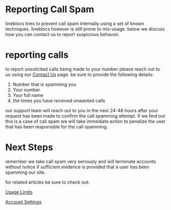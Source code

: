 # Reporting Call Spam

lineblocs tries to prevent call spam internally using a set of known techniques. lineblocs however is still prone to mis-usage. below we discuss how you can contact us to report suspicious behavoir.

# reporting calls

to report unsolicited calls being made to your number please reach out to us using our [Contact Us](http://lineblocs.com/contact) page. be sure to provide the following details:

1. Number that is spamming you
2. Your number
3. Your full name
4. the times you have received unwanted calls

our support team will reach out to you in the next 24-48 hours after your request has been made to confirm the call spamming attempt. if we find out this is a case of call spam we will take immediate action to penalize the user that has been responsible for the call spamming.

# Next Steps

remember we take call spam very seriously and will terminate accounts without notice if sufficient evidence is provided that a user has been spamming our site.

for related articles be sure to check out:

[Usage Limits](http://lineblocs.com/resources/other-topics/usage-limits)

[Account Settings](http://lineblocs.com/resources/other-topics/account-settings)